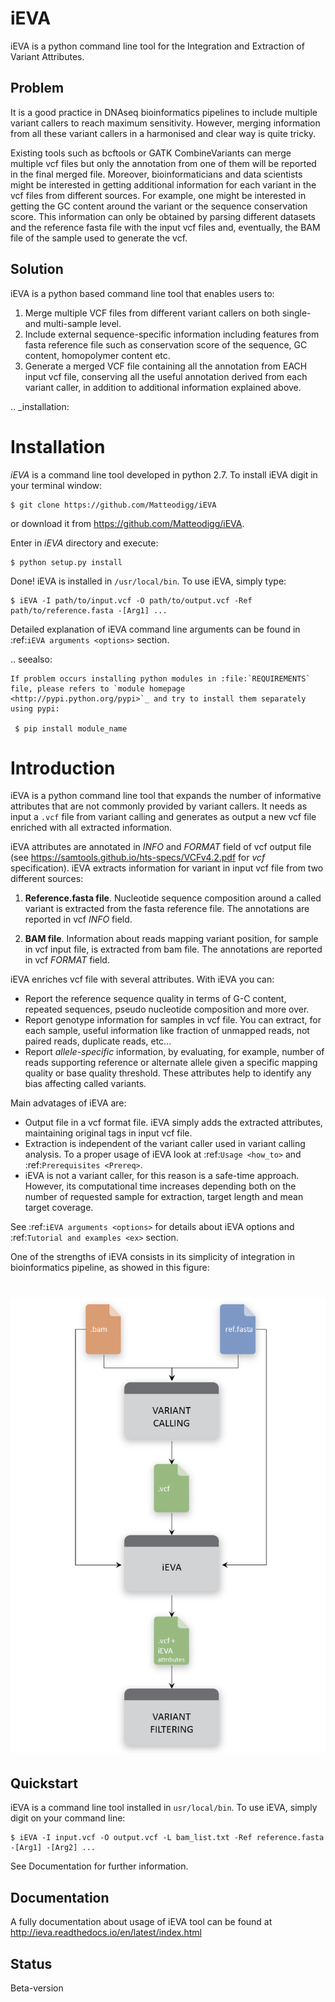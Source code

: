 # iEVA

iEVA is a python command line tool for the Integration and Extraction of Variant Attributes.

## Problem

It is a good practice in DNAseq bioinformatics pipelines to include multiple variant callers to reach maximum sensitivity. However, merging information from all these variant callers in a harmonised and clear way is quite tricky.

Existing tools such as bcftools or GATK CombineVariants can merge multiple vcf files but only the annotation from one of them will be reported in the final merged file. Moreover, bioinformaticians and data scientists might be interested in getting additional information for each variant in the vcf files from different sources. For example, one might be interested in getting the GC content around the variant or the sequence conservation score. This information can only be obtained by parsing different datasets and the reference fasta file with the input vcf files and, eventually, the BAM file of the sample used to generate the vcf.

## Solution

iEVA is a python based command line tool that enables users to:

1. Merge multiple VCF files from different variant callers on both single- and multi-sample level.
2. Include external sequence-specific information including features from fasta reference file such as conservation score of the sequence, GC content, homopolymer content etc.
3. Generate a merged VCF file containing all the annotation from EACH input vcf file, conserving all the useful annotation derived from each variant caller, in addition to additional information explained above.

.. _installation:

Installation
============

*iEVA* is a command line tool developed in python 2.7. To install iEVA digit in your terminal window:

    $ git clone https://github.com/Matteodigg/iEVA

or download it from https://github.com/Matteodigg/iEVA.

Enter in *iEVA* directory and execute:

    $ python setup.py install

Done! iEVA is installed in ``/usr/local/bin``. To use iEVA, simply type:

    $ iEVA -I path/to/input.vcf -O path/to/output.vcf -Ref path/to/reference.fasta -[Arg1] ...

Detailed explanation of iEVA command line arguments can be found in :ref:`iEVA arguments <options>` section.

.. seealso:

    If problem occurs installing python modules in :file:`REQUIREMENTS` file, please refers to `module homepage <http://pypi.python.org/pypi>`_ and try to install them separately using pypi:

     $ pip install module_name

Introduction
============

iEVA is a python command line tool that expands the number of informative attributes that are not commonly provided by variant callers. It needs as input a ``.vcf`` file from variant calling and generates as output a new vcf file enriched with all extracted information.

iEVA attributes are annotated in *INFO* and *FORMAT* field of vcf output file (see https://samtools.github.io/hts-specs/VCFv4.2.pdf for *vcf* specification). iEVA extracts information for variant in input vcf file from two different sources:

1. **Reference.fasta file**. Nucleotide sequence composition around a called variant is extracted from the fasta reference file. The annotations are reported in vcf *INFO* field.

2. **BAM file**. Information about reads mapping variant position, for sample in vcf input file, is extracted from bam file. The annotations are reported in vcf *FORMAT* field.

iEVA enriches vcf file with several attributes. With iEVA you can:

* Report the reference sequence quality in terms of G-C content, repeated sequences, pseudo nucleotide composition and more over. 
* Report genotype information for samples in vcf file. You can extract, for each sample, useful information like fraction of unmapped reads, not paired reads, duplicate reads, etc.\.\.
* Report *allele-specific* information, by evaluating, for example, number of reads supporting reference or alternate allele given a specific mapping quality or base quality threshold. These attributes help to identify any bias affecting called variants.

Main advatages of iEVA are:

* Output file in a vcf format file. iEVA simply adds the extracted attributes, maintaining original tags in input vcf file.
* Extraction is independent of the variant caller used in variant calling analysis. To a proper usage of iEVA look at :ref:`Usage <how_to>` and :ref:`Prerequisites <Prereq>`.
* iEVA is not a variant caller, for this reason is a safe-time approach. However, its computational time increases depending both on the number of requested sample for extraction, target length and mean target coverage.

See :ref:`iEVA arguments <options>` for details about iEVA options and :ref:`Tutorial and examples <ex>` section.

One of the strengths of iEVA consists in its simplicity of integration in bioinformatics pipeline, as showed in this figure:

# ![workflow](/docs/source/Workflow-iEVA.PNG)

Quickstart
----------
iEVA is a command line tool installed in ``usr/local/bin``. To use iEVA, simply digit on your command line:

	$ iEVA -I input.vcf -O output.vcf -L bam_list.txt -Ref reference.fasta -[Arg1] -[Arg2] ...

See Documentation for further information.

Documentation
-------------
A fully documentation about usage of iEVA tool can be found at http://ieva.readthedocs.io/en/latest/index.html


Status
------
Beta-version
